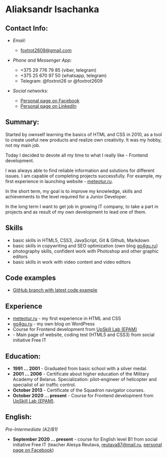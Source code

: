 # Aliaksandr Isachanka

## Contact Info: 

* _Email:_ 
    * foxtrot2609@gmail.com

* _Phone and Messenger App:_ 
    * +375 29 776 79 85 (viber, telegram)
    * +375 25 670 97 50 (whatsapp, telegram)
    * Telegram: @foxtrot26 or @foxtrot2609

* _Social networks:_
    * [Personal page on Facebook](https://www.facebook.com/people/Alexandr-Isachenko/100004995227722)
    * [Personal page on LinkedIn](https://www.linkedin.com/in/alexandr-isachenko-5548b39a)
    

## Summary:
Started by ownself learning the basics of HTML and CSS in 2010, as a tool to create useful new products and realize own creativity. It was my hobby, not my main job.  

Today I decided to devote all my time to what I really like - Frontend development. 

I was always able to find reliable information and solutions for different issues. I am capable of completing projects successfully. For example, my first experience in launching website - [meteotur.ru](http://www.meteotur.ru/index.php).

In the short term, my goal is to improve my knowledge, skills and achievements to the level required for a Junior Developer. 

In the long term I want to get job in growing IT company, to take a part in projects and as result of my own development to lead one of them.
    
## Skills 
* basic skills in HTML5, CSS3, JavaScript, Git & Github, Markdown
* basic skills in copywriting and SEO optimization (own blog [go4gu.ru](https://go4gu.ru/))
* photography skills, confident work with Photoshop and other graphic editors
* basic skills in work with video content and video editors

## Code examples 
* [GitHub branch with latest code example](https://github.com/foxtrot2609/Example_of_last_work)

## Experience 
* [meteotur.ru](http://www.meteotur.ru/index.php) - my first experience in HTML and CSS
* [go4gu.ru](https://go4gu.ru/) - my own blog on WordPress
* Course for Frontend development from [UpSkill Lab (EPAM)](https://careers.epam.by/training/upskilllab)
* []() - Main page of website, coding test (HTML5 and CSS3) from social initiative Free IT

## Education: 
* __1991 ... 2001__ - Graduated from basic school with a silver medal.
* __2001 ... 2006__ - Certificate about higher education of the Military Academy of Belarus. Specialization: pilot-engineer of helicopter and specialist of air traffic control.
* __October 2013__ - Certificate of the Squadron navigator courses.
* __October 2020 ... present__ - Course for Frontend development from [UpSkill Lab (EPAM)](https://careers.epam.by/training/upskilllab).

## English: 
_Pre-Intermediate (A2/B1)_

* __September 2020 ... present__ - course for English level B1 from social initiative Free IT (teacher Alesya Reutava, reutava87@mail.ru, [personal page on Facebook](https://www.facebook.com/Aeany-?aooiaa-220567345931997))
